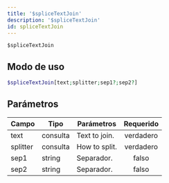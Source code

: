 ```yaml
---
title: '$spliceTextJoin'
description: '$spliceTextJoin'
id: spliceTextJoin
---
```


`$spliceTextJoin`

## Modo de uso

```php
$spliceTextJoin[text;splitter;sep1?;sep2?]
```

## Parámetros

| Campo    | Tipo     | Parámetros    | Requerido |
| -------- | -------- | ------------- |:---------:|
| text     | consulta | Text to join. | verdadero |
| splitter | consulta | How to split. | verdadero |
| sep1     | string   | Separador.    |   falso   |
| sep2     | string   | Separador.    |   falso   |
